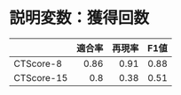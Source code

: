 # 説明変数：獲得回数
| | 適合率 | 再現率 | F1値 |
| :-- | --: | --: | --: |
| CTScore-8 | 0.86 | 0.91 | 0.88 |
| CTScore-15 | 0.8 | 0.38 | 0.51 |

